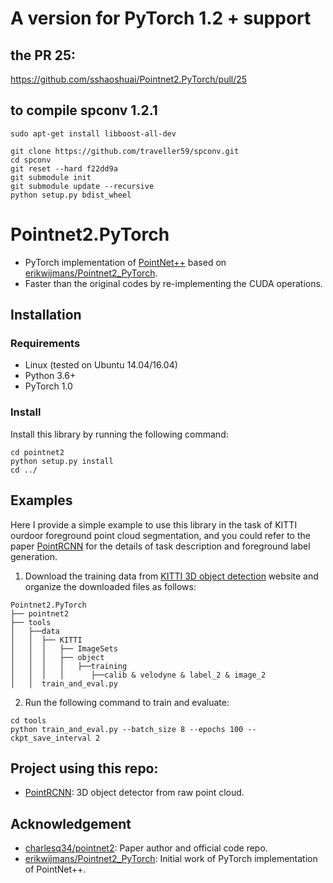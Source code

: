 # A version for PyTorch 1.2 + support

## the PR 25: 
https://github.com/sshaoshuai/Pointnet2.PyTorch/pull/25

## to compile spconv 1.2.1

```
sudo apt-get install libboost-all-dev

git clone https://github.com/traveller59/spconv.git
cd spconv
git reset --hard f22dd9a
git submodule init
git submodule update --recursive
python setup.py bdist_wheel
```


# Pointnet2.PyTorch

* PyTorch implementation of [PointNet++](https://arxiv.org/abs/1706.02413) based on [erikwijmans/Pointnet2_PyTorch](https://github.com/erikwijmans/Pointnet2_PyTorch).
* Faster than the original codes by re-implementing the CUDA operations. 

## Installation
### Requirements
* Linux (tested on Ubuntu 14.04/16.04)
* Python 3.6+
* PyTorch 1.0

### Install 
Install this library by running the following command:

```shell
cd pointnet2
python setup.py install
cd ../
```

## Examples
Here I provide a simple example to use this library in the task of KITTI ourdoor foreground point cloud segmentation, and you could refer to the paper [PointRCNN](https://arxiv.org/abs/1812.04244) for the details of task description and foreground label generation.

1. Download the training data from [KITTI 3D object detection](http://www.cvlibs.net/datasets/kitti/eval_object.php?obj_benchmark=3d) website and organize the downloaded files as follows:
```
Pointnet2.PyTorch
├── pointnet2
├── tools
│   ├──data
│   │  ├── KITTI
│   │  │   ├── ImageSets
│   │  │   ├── object
│   │  │   │   ├──training
│   │  │   │      ├──calib & velodyne & label_2 & image_2
│   │  train_and_eval.py
```

2. Run the following command to train and evaluate:
```shell
cd tools
python train_and_eval.py --batch_size 8 --epochs 100 --ckpt_save_interval 2 
```



## Project using this repo:
* [PointRCNN](https://github.com/sshaoshuai/PointRCNN): 3D object detector from raw point cloud.

## Acknowledgement
* [charlesq34/pointnet2](https://github.com/charlesq34/pointnet2): Paper author and official code repo.
* [erikwijmans/Pointnet2_PyTorch](https://github.com/erikwijmans/Pointnet2_PyTorch): Initial work of PyTorch implementation of PointNet++. 
